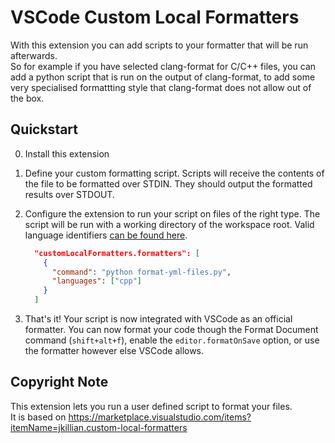 # VSCode Custom Local Formatters

With this  extension you can add scripts to your formatter that will be run afterwards.  
So for example if you have selected clang-format for C/C++ files, you can add a python script that is run on the output of clang-format, to add some very specialised formattting style that clang-format does not allow out of the box.

## Quickstart

0. Install this extension

1. Define your custom formatting script.
   Scripts will receive the contents of the file to be formatted over STDIN.
   They should output the formatted results over STDOUT.
  
2. Configure the extension to run your script on files of the right type.
   The script will be run with a working directory of the workspace root.
   Valid language identifiers [can be found here](https://code.visualstudio.com/docs/languages/identifiers).

   ```json
     "customLocalFormatters.formatters": [
       {
         "command": "python format-yml-files.py",
         "languages": ["cpp"]
       }
     ]
   ```

3. That's it! Your script is now integrated with VSCode as an official formatter.
   You can now format your code though the Format Document command (`shift+alt+f`), enable the `editor.formatOnSave` option, or use the formatter however else VSCode allows.

## Copyright Note

This extension lets you run a user defined script to format your files.  
It is based on <https://marketplace.visualstudio.com/items?itemName=jkillian.custom-local-formatters>
